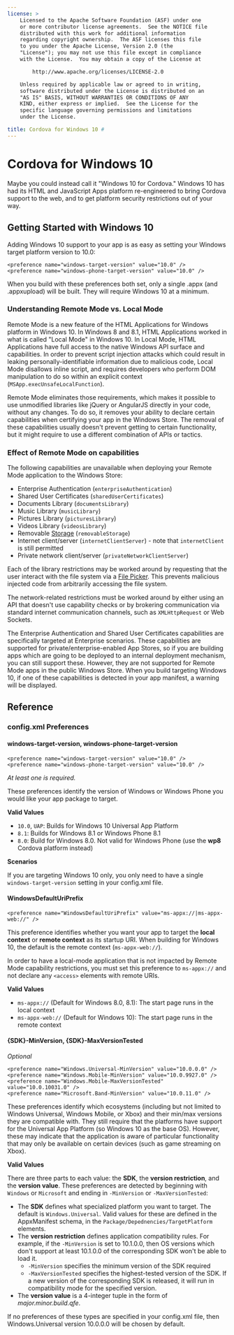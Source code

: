 ```yaml
---
license: >
    Licensed to the Apache Software Foundation (ASF) under one
    or more contributor license agreements.  See the NOTICE file
    distributed with this work for additional information
    regarding copyright ownership.  The ASF licenses this file
    to you under the Apache License, Version 2.0 (the
    "License"); you may not use this file except in compliance
    with the License.  You may obtain a copy of the License at

        http://www.apache.org/licenses/LICENSE-2.0

    Unless required by applicable law or agreed to in writing,
    software distributed under the License is distributed on an
    "AS IS" BASIS, WITHOUT WARRANTIES OR CONDITIONS OF ANY
    KIND, either express or implied.  See the License for the
    specific language governing permissions and limitations
    under the License.

title: Cordova for Windows 10 #
---
```


# Cordova for Windows 10 #
Maybe you could instead call it "Windows 10 for Cordova."  Windows 10 has had its HTML and
JavaScript Apps platform re-engineered to bring Cordova support to the web, and to get
platform security restrictions out of your way.

## Getting Started with Windows 10 ##
Adding Windows 10 support to your app is as easy as setting your Windows target platform
version to 10.0:

    <preference name="windows-target-version" value="10.0" />
    <preference name="windows-phone-target-version" value="10.0" />

When you build with these preferences both set, only a single .appx (and .appxupload) will
be built.  They will require Windows 10 at a minimum.

### Understanding Remote Mode vs. Local Mode ###
Remote Mode is a new feature of the HTML Applications for Windows platform in Windows 10.  In
Windows 8 and 8.1, HTML Applications worked in what is called "Local Mode" in Windows 10.  In
Local Mode, HTML Applications have full access to the native Windows API surface and
capabilities.  In order to prevent script injection attacks which could result in leaking
personally-identifiable information due to malicious code, Local Mode disallows inline script,
and requires developers who perform DOM manipulation to do so within an explicit context
(`MSApp.execUnsafeLocalFunction`).

Remote Mode eliminates those requirements, which makes it possible to use unmodified libraries like jQuery or AngularJS directly in your code, without any changes.  To do so, it removes your ability to declare certain capabilities when certifying your app in the Windows Store.  The removal of these capabilities usually doesn't prevent getting to certain functionality, but it might require to use a different combination of APIs or tactics.

### Effect of Remote Mode on capabilities ###
The following capabilities are unavailable when deploying your Remote Mode application to the Windows Store:

- Enterprise Authentication (`enterpriseAuthentication`)
- Shared User Certificates (`sharedUserCertificates`)
- Documents Library (`documentsLibrary`)
- Music Library (`musicLibrary`)
- Pictures Library (`picturesLibrary`)
- Videos Library (`videosLibrary`)
- Removable [Storage](../../../cordova/storage/storage.html) (`removableStorage`)
- Internet client/server (`internetClientServer`) - note that `internetClient` is still permitted
- Private network client/server (`privateNetworkClientServer`)

Each of the library restrictions may be worked around by requesting that the user interact with the file system via a [File Picker](https://msdn.microsoft.com/en-us/library/windows/apps/windows.storage.pickers.fileopenpicker.aspx).  This prevents malicious injected code from arbitrarily accessing the file system.

The network-related restrictions must be worked around by either using an API that doesn't use capability checks or by brokering communication via standard internet communication channels, such as `XMLHttpRequest` or Web Sockets.

The Enterprise Authentication and Shared User Certificates capabilities are specifically targeted at Enterprise scenarios.  These capabilities are supported for private/enterprise-enabled App Stores, so if you are building apps which are going to be deployed to an internal deployment mechanism, you can still support these.  However, they are not supported for Remote Mode apps in the public Windows Store.  When you build targeting Windows 10, if one of these capabilities is detected in your app manifest, a warning will be displayed.

## Reference ##

### config.xml Preferences ###

#### windows-target-version, windows-phone-target-version ####
    <preference name="windows-target-version" value="10.0" />
    <preference name="windows-phone-target-version" value="10.0" />

*At least one is required.*

These preferences identify the version of Windows or Windows Phone you would like your
app package to target.

**Valid Values**

- `10.0`, `UAP`: Builds for Windows 10 Universal App Platform
- `8.1`: Builds for Windows 8.1 or Windows Phone 8.1
- `8.0`: Build for Windows 8.0.  Not valid for Windows Phone (use the **wp8** Cordova
platform instead)

**Scenarios**

If you are targeting Windows 10 only, you only need to have a single `windows-target-version`
setting in your config.xml file.

#### WindowsDefaultUriPrefix ####
    <preference name="WindowsDefaultUriPrefix" value="ms-appx://|ms-appx-web://" />

This preference identifies whether you want your app to target the **local context** or **remote
context** as its startup URI.  When building for Windows 10, the default is the remote
context (`ms-appx-web://`).

In order to have a local-mode application that is not impacted by Remote Mode capability
restrictions, you must set this preference to `ms-appx://` and not declare any `<access>`
elements with remote URIs.

**Valid Values**

- `ms-appx://` (Default for Windows 8.0, 8.1): The start page runs in the local context
- `ms-appx-web://` (Default for Windows 10): The start page runs in the remote context

#### {SDK}-MinVersion, {SDK}-MaxVersionTested ####
*Optional*

    <preference name="Windows.Universal-MinVersion" value="10.0.0.0" />
    <preference name="Windows.Mobile-MinVersion" value="10.0.9927.0" />
    <preference name="Windows.Mobile-MaxVersionTested" value="10.0.10031.0" />
    <preference name="Microsoft.Band-MinVersion" value="10.0.11.0" />

These preferences identify which ecosystems (including but not limited to Windows Universal, Windows Mobile, or Xbox) and their min/max versions they are compatible with.  They still require that the platforms have support for the Universal App Platform (so Windows 10 as the base OS).  However, these may indicate that the application is aware of particular functionality that may only be available on certain devices (such as game streaming on Xbox).

**Valid Values**

There are three parts to each value: the **SDK**, the **version restriction**, and the **version value**.  These preferences are detected by beginning with `Windows` or `Microsoft` and ending in `-MinVersion` or `-MaxVersionTested`:

- The **SDK** defines what specialized platform you want to target.  The default is `Windows.Universal`.  Valid values for these are defined in the AppxManifest schema, in the `Package/Depednencies/TargetPlatform` elements.
- The **version restriction** defines application compatibility rules.  For example, if the `-MinVersion` is set to 10.1.0.0, then OS versions which don't support at least 10.1.0.0 of the corresponding SDK won't be able to load it.
	- `-MinVersion` specifies the minimum version of the SDK required
	- `-MaxVersionTested` specifies the highest-tested version of the SDK.  If a new version of the corresponding SDK is released, it will run in compatibility mode for the specified version.
- The **version value** is a 4-integer tuple in the form of *major.minor.build.qfe*.

If no preferences of these types are specified in your config.xml file, then Windows.Universal version 10.0.0.0 will be chosen by default.
